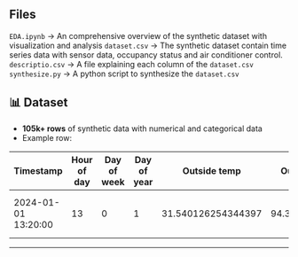 ## Files
`EDA.ipynb` → An comprehensive overview of the synthetic dataset with visualization and analysis
`dataset.csv` → The synthetic dataset contain time series data with sensor data, occupancy status and air conditioner control. 
`descriptio.csv` → A file explaining each column of the `dataset.csv`
`synthesize.py` → A python script to synthesize the `dataset.csv`

## 📊 Dataset

* **105k+ rows** of synthetic data with numerical and categorical data
* Example row:

| Timestamp | Hour of day | Day of week | Day of year | Outside temp | Outside humidity | Weather condition | Occupany count | Is occupied | Room temp | Power kw | Fan speed | AC temp setting | AC control reason |  
| ---- | ------------ | -------- | --------- | --------- | --------- | ------- | ------- | ------- | ------- | ------- | ------- | ------- | ------- |
| 2024-01-01  13:20:00    |   13   | 0    | 1       | 31.540126254344397   | 94.39886728711471  |cloudy |13.0 |1| 23.644217546112497    | 1.6|medium  | 22°C   | ACTION: Normal cooling (warm)   |

---
